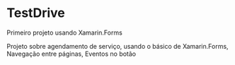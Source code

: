 # TestDrive
Primeiro projeto usando Xamarin.Forms

Projeto sobre agendamento de serviço, usando o básico de Xamarin.Forms, Navegação entre páginas, Eventos no botão
